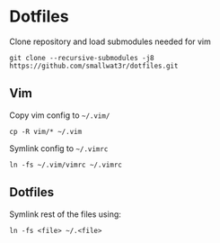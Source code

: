 # Dotfiles  

Clone repository and load submodules needed for vim  
```
git clone --recursive-submodules -j8 https://github.com/smallwat3r/dotfiles.git
```

## Vim  
Copy vim config to `~/.vim/`  
```
cp -R vim/* ~/.vim
```
Symlink config to `~/.vimrc`
```
ln -fs ~/.vim/vimrc ~/.vimrc
```

## Dotfiles  
Symlink rest of the files using:  
```
ln -fs <file> ~/.<file>
```
